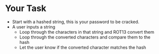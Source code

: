 # Your Task

* Start with a hashed string, this is your password to be cracked.
* A user inputs a string
    * Loop through the characters in that string and ROT13 convert them
    * Loop through the converted characters and compare them to the hash
    * Let the user know if the converted character matches the hash